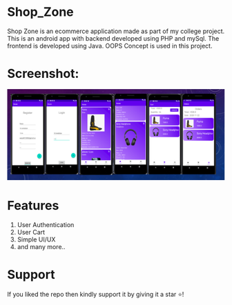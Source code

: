 # Shop_Zone

Shop Zone is an ecommerce application made as part of my college project. This is an android app with backend developed using PHP and mySql. The frontend is developed using Java. 
OOPS Concept is used in this project.

# Screenshot:

<div>
  <img src="screenshot/1.PNG"></img>
</div>

# Features

<ol>
  <li>User Authentication</li>
  <li>User Cart</li>
  <li>Simple UI/UX</li>
  <li>and many more..</li>
</ol>  

# Support

If you liked the repo then kindly support it by giving it a star ⭐!
